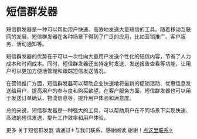 # 短信群发器

短信群发器是一种可以帮助用户快速、高效地发送大量短信的工具。随着移动互联网的发展，短信群发器在各种场景下得到了广泛的应用，比如营销推广、客户服务、活动通知等。

短信群发器的优势在于可以一次性向大量用户发送个性化的短信内容，节省了人力成本和时间成本。同时，短信群发器还支持定时发送、发送报告查看等功能，让用户可以更加方便地管理和跟踪短信发送情况。

在营销推广方面，短信群发器可以帮助企业快速地将最新的促销活动、优惠信息发送给用户，提高用户的参与度和购买欲望。在客户服务方面，短信群发器也可以用于发送订单确认、物流信息等，提升用户体验和满意度。

总的来说，短信群发器是一种强大的工具，可以帮助用户在不同场景下实现快速、高效的短信发送，提升工作效率和用户体验。

更多 关于短信群发器 请通过✈与我们联系，感谢阅读,谢谢！[点这里联系✈](https://www.k02.cc)